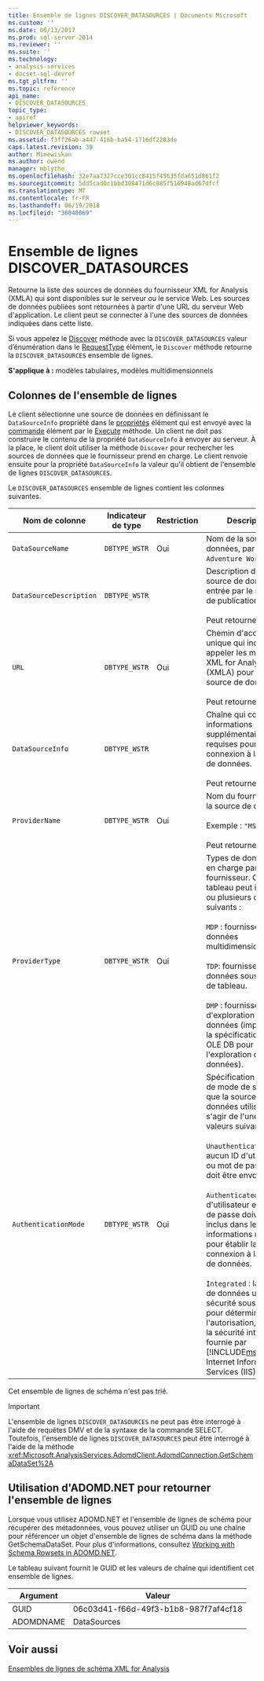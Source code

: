 ```yaml
---
title: Ensemble de lignes DISCOVER_DATASOURCES | Documents Microsoft
ms.custom: ''
ms.date: 06/13/2017
ms.prod: sql-server-2014
ms.reviewer: ''
ms.suite: ''
ms.technology:
- analysis-services
- docset-sql-devref
ms.tgt_pltfrm: ''
ms.topic: reference
api_name:
- DISCOVER_DATASOURCES
topic_type:
- apiref
helpviewer_keywords:
- DISCOVER_DATASOURCES rowset
ms.assetid: f3ff26ab-a447-416b-ba54-1716df2283de
caps.latest.revision: 39
author: Minewiskan
ms.author: owend
manager: mblythe
ms.openlocfilehash: 32e7aa7327cce301cc8415f45635fda651d861f2
ms.sourcegitcommit: 5dd5cad0c1bbd308471d6c885f516948ad67dfcf
ms.translationtype: MT
ms.contentlocale: fr-FR
ms.lasthandoff: 06/19/2018
ms.locfileid: "36040069"
---
```

# <a name="discoverdatasources-rowset"></a>Ensemble de lignes DISCOVER_DATASOURCES
  Retourne la liste des sources de données du fournisseur XML for Analysis (XMLA) qui sont disponibles sur le serveur ou le service Web. Les sources de données publiées sont retournées à partir d'une URL du serveur Web d'application. Le client peut se connecter à l'une des sources de données indiquées dans cette liste.  
  
 Si vous appelez le [Discover](../../xmla/xml-elements-methods-discover.md) méthode avec la `DISCOVER_DATASOURCES` valeur d’énumération dans le [RequestType](../../xmla/xml-elements-properties/type-element-xmla.md) élément, le `Discover` méthode retourne la `DISCOVER_DATASOURCES` ensemble de lignes.  
  
 **S'applique à :** modèles tabulaires, modèles multidimensionnels  
  
## <a name="rowset-columns"></a>Colonnes de l'ensemble de lignes  
 Le client sélectionne une source de données en définissant le `DataSourceInfo` propriété dans le [propriétés](../../xmla/xml-elements-properties/properties-element-xmla.md) élément qui est envoyé avec la [commande](../../xmla/xml-elements-properties/command-element-xmla.md) élément par le [Execute](../../xmla/xml-elements-methods-execute.md) méthode. Un client ne doit pas construire le contenu de la propriété `DataSourceInfo` à envoyer au serveur. À la place, le client doit utiliser la méthode `Discover` pour rechercher les sources de données que le fournisseur prend en charge. Le client renvoie ensuite pour la propriété `DataSourceInfo` la valeur qu'il obtient de l'ensemble de lignes `DISCOVER_DATASOURCES`.  
  
 Le `DISCOVER_DATASOURCES` ensemble de lignes contient les colonnes suivantes.  
  
|Nom de colonne|Indicateur de type|Restriction|Description|  
|-----------------|--------------------|-----------------|-----------------|  
|`DataSourceName`|`DBTYPE_WSTR`|Oui|Nom de la source de données, par exemple `Adventure Works`.|  
|`DataSourceDescription`|`DBTYPE_WSTR`||Description de la source de données entrée par le serveur de publication.<br /><br /> Peut retourner `NULL`.|  
|`URL`|`DBTYPE_WSTR`|Oui|Chemin d'accès unique qui indique où appeler les méthodes XML for Analysis (XMLA) pour cette source de données.<br /><br /> Peut retourner `NULL`.|  
|`DataSourceInfo`|`DBTYPE_WSTR`||Chaîne qui contient les informations supplémentaires requises pour établir la connexion à la source de données.<br /><br /> Peut retourner `NULL`.|  
|`ProviderName`|`DBTYPE_WSTR`|Oui|Nom du fournisseur de la source de données.<br /><br /> Exemple : `"MSOLAP"`<br /><br /> Peut retourner `NULL`.|  
|`ProviderType`|`DBTYPE_WSTR`|Oui|Types de données pris en charge par le fournisseur. Ce tableau peut inclure un ou plusieurs des types suivants :<br /><br /> `MDP` : fournisseur de données multidimensionnelles.<br /><br /> `TDP`: fournisseur de données sous forme de tableau.<br /><br /> `DMP` : fournisseur d'exploration de données (implémente la spécification OLE DB pour l'exploration de données).|  
|`AuthenticationMode`|`DBTYPE_WSTR`|Oui|Spécification du type de mode de sécurité que la source de données utilise. Il peut s'agir de l'une des valeurs suivantes :<br /><br /> `Unauthenticated` : aucun ID d'utilisateur ou mot de passe ne doit être envoyé.<br /><br /> `Authenticated` : l'ID d'utilisateur et le mot de passe doivent être inclus dans les informations requises pour établir la connexion à la source de données.<br /><br /> `Integrated` : la source de données utilise la sécurité sous-jacente pour déterminer l'autorisation, telle que la sécurité intégrée fournie par [!INCLUDE[msCoName](../../../includes/msconame-md.md)] Internet Information Services (IIS).|  
  
 Cet ensemble de lignes de schéma n'est pas trié.  
  
> [!IMPORTANT]  
>  L'ensemble de lignes `DISCOVER_DATASOURCES` ne peut pas être interrogé à l'aide de requêtes DMV et de la syntaxe de la commande SELECT. Toutefois, l'ensemble de lignes `DISCOVER_DATASOURCES` peut être interrogé à l'aide de la méthode <xref:Microsoft.AnalysisServices.AdomdClient.AdomdConnection.GetSchemaDataSet%2A>  
  
## <a name="using-adomdnet-to-return-the-rowset"></a>Utilisation d'ADOMD.NET pour retourner l'ensemble de lignes  
 Lorsque vous utilisez ADOMD.NET et l'ensemble de lignes de schéma pour récupérer des métadonnées, vous pouvez utiliser un GUID ou une chaîne pour référencer un objet d'ensemble de lignes de schéma dans la méthode GetSchemaDataSet. Pour plus d'informations, consultez [Working with Schema Rowsets in ADOMD.NET](../../../relational-databases/native-client-ole-db-rowsets/rowsets.md).  
  
 Le tableau suivant fournit le GUID et les valeurs de chaîne qui identifient cet ensemble de lignes.  
  
|Argument|Valeur|  
|--------------|-----------|  
|GUID|06c03d41-f66d-49f3-b1b8-987f7af4cf18|  
|ADOMDNAME|DataSources|  
  
## <a name="see-also"></a>Voir aussi  
 [Ensembles de lignes de schéma XML for Analysis](xml-for-analysis-schema-rowsets.md)  
  
  
